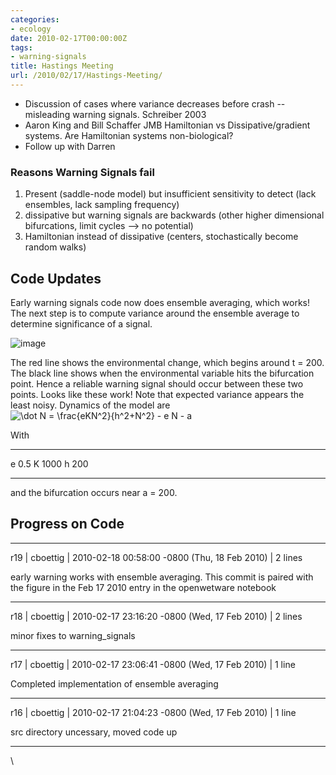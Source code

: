 ```yaml
---
categories:
- ecology
date: 2010-02-17T00:00:00Z
tags:
- warning-signals
title: Hastings Meeting
url: /2010/02/17/Hastings-Meeting/
---
```


-   Discussion of cases where variance decreases before crash --
    misleading warning signals. Schreiber 2003
-   Aaron King and Bill Schaffer JMB Hamiltonian vs Dissipative/gradient
    systems. Are Hamiltonian systems non-biological?
-   Follow up with Darren

### Reasons Warning Signals fail

1.  Present (saddle-node model) but insufficient sensitivity to detect
    (lack ensembles, lack sampling frequency)
2.  dissipative but warning signals are backwards (other higher
    dimensional bifurcations, limit cycles --\> no potential)
3.  Hamiltonian instead of dissipative (centers, stochastically become
    random walks)

Code Updates
------------

Early warning signals code now does ensemble averaging, which works! The
next step is to compute variance around the ensemble average to
determine significance of a signal.

![image](http://openwetware.org/images/thumb/e/ef/Ensemble_warning.png/600px-Ensemble_warning.png)

The red line shows the environmental change, which begins around t =
200. The black line shows when the environmental variable hits the
bifurcation point. Hence a reliable warning signal should occur between
these two points. Looks like these work! Note that expected variance
appears the least noisy. Dynamics of the model are ![ \\dot N =
\\frac{eKN\^2}{h\^2+N\^2} - e N - a
](http://openwetware.org/images/math/1/1/d/11dec717f8992ae05dde012fe7cd0aee.png)

With

  --- ------
  e   0.5
  K   1000
  h   200
  --- ------

and the bifurcation occurs near a = 200.

Progress on Code
----------------

* * * * *

r19 | cboettig | 2010-02-18 00:58:00 -0800 (Thu, 18 Feb 2010) | 2 lines

early warning works with ensemble averaging. This commit is paired with
the figure in the Feb 17 2010 entry in the openwetware notebook

* * * * *

r18 | cboettig | 2010-02-17 23:16:20 -0800 (Wed, 17 Feb 2010) | 2 lines

minor fixes to warning\_signals

* * * * *

r17 | cboettig | 2010-02-17 23:06:41 -0800 (Wed, 17 Feb 2010) | 1 line

Completed implementation of ensemble averaging

* * * * *

r16 | cboettig | 2010-02-17 21:04:23 -0800 (Wed, 17 Feb 2010) | 1 line

src directory uncessary, moved code up

* * * * *

\

